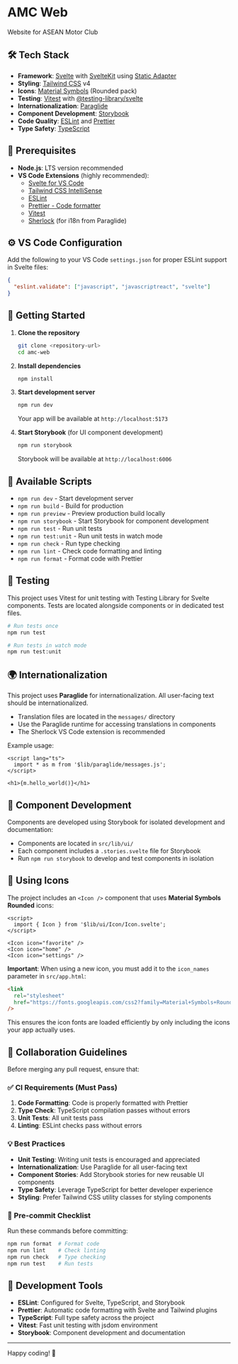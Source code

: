# AMC Web

Website for ASEAN Motor Club

## 🛠️ Tech Stack

- **Framework**: [Svelte](https://svelte.dev/) with [SvelteKit](https://kit.svelte.dev/) using [Static Adapter](https://kit.svelte.dev/docs/adapter-static)
- **Styling**: [Tailwind CSS](https://tailwindcss.com/) v4
- **Icons**: [Material Symbols](https://fonts.google.com/icons?icon.style=Rounded) (Rounded pack)
- **Testing**: [Vitest](https://vitest.dev/) with [@testing-library/svelte](https://testing-library.com/docs/svelte-testing-library/intro/)
- **Internationalization**: [Paraglide](https://inlang.com/paraglide)
- **Component Development**: [Storybook](https://storybook.js.org/)
- **Code Quality**: [ESLint](https://eslint.org/) and [Prettier](https://prettier.io/)
- **Type Safety**: [TypeScript](https://www.typescriptlang.org/)

## 🚀 Prerequisites

- **Node.js**: LTS version recommended
- **VS Code Extensions** (highly recommended):
  - [Svelte for VS Code](https://marketplace.visualstudio.com/items?itemName=svelte.svelte-vscode)
  - [Tailwind CSS IntelliSense](https://marketplace.visualstudio.com/items?itemName=bradlc.vscode-tailwindcss)
  - [ESLint](https://marketplace.visualstudio.com/items?itemName=dbaeumer.vscode-eslint)
  - [Prettier - Code formatter](https://marketplace.visualstudio.com/items?itemName=esbenp.prettier-vscode)
  - [Vitest](https://marketplace.visualstudio.com/items?itemName=vitest.explorer)
  - [Sherlock](https://marketplace.visualstudio.com/items?itemName=inlang.vs-code-extension) (for i18n from Paraglide)

## ⚙️ VS Code Configuration

Add the following to your VS Code `settings.json` for proper ESLint support in Svelte files:

```json
{
  "eslint.validate": ["javascript", "javascriptreact", "svelte"]
}
```

## 🏁 Getting Started

1. **Clone the repository**

   ```bash
   git clone <repository-url>
   cd amc-web
   ```

2. **Install dependencies**

   ```bash
   npm install
   ```

3. **Start development server**

   ```bash
   npm run dev
   ```

   Your app will be available at `http://localhost:5173`

4. **Start Storybook** (for UI component development)
   ```bash
   npm run storybook
   ```
   Storybook will be available at `http://localhost:6006`

## 📜 Available Scripts

- `npm run dev` - Start development server
- `npm run build` - Build for production
- `npm run preview` - Preview production build locally
- `npm run storybook` - Start Storybook for component development
- `npm run test` - Run unit tests
- `npm run test:unit` - Run unit tests in watch mode
- `npm run check` - Run type checking
- `npm run lint` - Check code formatting and linting
- `npm run format` - Format code with Prettier

## 🧪 Testing

This project uses Vitest for unit testing with Testing Library for Svelte components. Tests are located alongside components or in dedicated test files.

```bash
# Run tests once
npm run test

# Run tests in watch mode
npm run test:unit
```

## 🌍 Internationalization

This project uses **Paraglide** for internationalization. All user-facing text should be internationalized.

- Translation files are located in the `messages/` directory
- Use the Paraglide runtime for accessing translations in components
- The Sherlock VS Code extension is recommended

Example usage:

```svelte
<script lang="ts">
  import * as m from '$lib/paraglide/messages.js';
</script>

<h1>{m.hello_world()}</h1>
```

## 🎨 Component Development

Components are developed using Storybook for isolated development and documentation:

- Components are located in `src/lib/ui/`
- Each component includes a `.stories.svelte` file for Storybook
- Run `npm run storybook` to develop and test components in isolation

## 🔣 Using Icons

The project includes an `<Icon />` component that uses **Material Symbols Rounded** icons:

```svelte
<script>
  import { Icon } from '$lib/ui/Icon/Icon.svelte';
</script>

<Icon icon="favorite" />
<Icon icon="home" />
<Icon icon="settings" />
```

**Important**: When using a new icon, you must add it to the `icon_names` parameter in `src/app.html`:

```html
<link
  rel="stylesheet"
  href="https://fonts.googleapis.com/css2?family=Material+Symbols+Rounded:opsz,wght,FILL,GRAD@20..48,100..700,0..1,-50..200&icon_names=favorite,home,settings"
/>
```

This ensures the icon fonts are loaded efficiently by only including the icons your app actually uses.

## 🤝 Collaboration Guidelines

Before merging any pull request, ensure that:

### ✅ CI Requirements (Must Pass)

1. **Code Formatting**: Code is properly formatted with Prettier
2. **Type Check**: TypeScript compilation passes without errors
3. **Unit Tests**: All unit tests pass
4. **Linting**: ESLint checks pass without errors

### 💡 Best Practices

- **Unit Testing**: Writing unit tests is encouraged and appreciated
- **Internationalization**: Use Paraglide for all user-facing text
- **Component Stories**: Add Storybook stories for new reusable UI components
- **Type Safety**: Leverage TypeScript for better developer experience
- **Styling**: Prefer Tailwind CSS utility classes for styling components

### 🔧 Pre-commit Checklist

Run these commands before committing:

```bash
npm run format  # Format code
npm run lint    # Check linting
npm run check   # Type checking
npm run test    # Run tests
```

## 🔧 Development Tools

- **ESLint**: Configured for Svelte, TypeScript, and Storybook
- **Prettier**: Automatic code formatting with Svelte and Tailwind plugins
- **TypeScript**: Full type safety across the project
- **Vitest**: Fast unit testing with jsdom environment
- **Storybook**: Component development and documentation

---

Happy coding! 🚀
